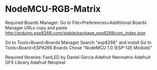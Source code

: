 # NodeMCU-RGB-Matrix

Required Boards Manager:
  Go to File>Preferences>Addittional Boards Manager URLs
  copy and paste http://arduino.esp8266.com/stable/package_esp8266com_index.json
  
  Go to Tools>Board>Boards Manager
  Search "esp8266" and install
  Go to Tools>Board>ESP8266 Boards
  Chose "NodeMCU 1.0 (ESP-12E Module)"


Required libraries:
  FastLED by Daniel Garcia
  Adafruit Neomatrix
  Adafruit GFX Library
  Adafruit Neopixel
  
